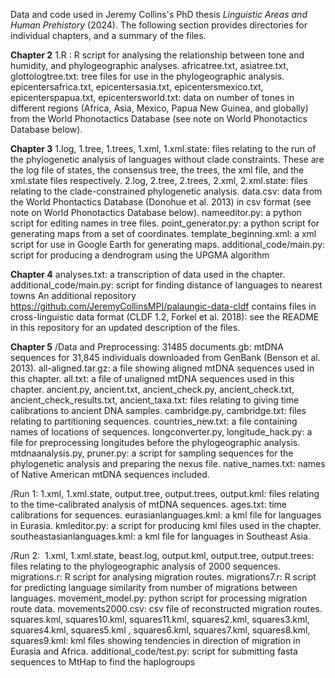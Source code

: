Data and code used in Jeremy Collins's PhD thesis _Linguistic Areas and Human Prehistory_ (2024). 
The following section provides directories for individual chapters, and a summary of the files. 

**Chapter 2** 
1.R	: R script for analysing the relationship between tone and humidity, and phylogeographic analyses. 
africatree.txt, asiatree.txt, glottologtree.txt: tree files for use in the phylogeographic analysis. 
epicentersafrica.txt, epicentersasia.txt, epicentersmexico.txt, epicenterspapua.txt, epicentersworld.txt: data on number of tones in different regions (Africa, Asia, Mexico, Papua New Guinea, and globally) from the World Phonotactics Database (see note on World Phonotactics Database below). 

**Chapter 3** 
1.log, 1.tree, 1.trees, 1.xml, 1.xml.state: files relating to the run of the phylogenetic analysis of languages without clade constraints.  These are the log file of states, the consensus tree, the trees, the xml file, and the xml.state files respectively. 
2.log, 2.tree, 2.trees, 2.xml, 2.xml.state: files relating to the clade-constrained phylogenetic analysis. 
data.csv: data from the World Phontactics Database (Donohue et al. 2013) in csv format (see note on World Phonotactics Database below). 
nameeditor.py: a python script for editing names in tree files. 
point_generator.py: a python script for generating maps from a set of coordinates. 
template_beginning.xml: a xml script for use in Google Earth for generating maps. 
additional_code/main.py: script for producing a dendrogram using the UPGMA algorithm  

**Chapter 4** 
analyses.txt: a transcription of data used in the chapter. 
additional_code/main.py: script for finding distance of languages to nearest towns 
An additional repository https://github.com/JeremyCollinsMPI/palaungic-data-cldf contains files in cross-linguistic data format (CLDF 1.2, Forkel et al. 2018): see the README in this repository for an updated description of the files.

**Chapter 5**
/Data and Preprocessing: 
31485 documents.gb: mtDNA sequences for 31,845 individuals downloaded from GenBank (Benson et al. 2013). 
all-aligned.tar.gz: a file showing aligned mtDNA sequences used in this chapter. 
all.txt: a file of unaligned mtDNA sequences used in this chapter. 
ancient.py, ancient.txt, ancient_check.py, ancient_check.txt, ancient_check_results.txt, ancient_taxa.txt: files relating to giving time calibrations to ancient DNA samples. 
cambridge.py, cambridge.txt: files relating to partitioning sequences. 
countries_new.txt: a file containing names of locations of sequences. 
longconverter.py, longitude_hack.py: a file for preprocessing longitudes before the phylogeographic analysis. 
mtdnaanalysis.py, pruner.py: a script for sampling sequences for the phylogenetic analysis and preparing the nexus file. 
native_names.txt: names of Native American mtDNA sequences included. 

/Run 1: 
1.xml, 1.xml.state, output.tree, output.trees, output.kml: files relating to the time-calibrated analysis of mtDNA sequences. 
ages.txt: time calibrations for sequences. 
eurasianlanguages.kml: a kml file for languages in Eurasia. 
kmleditor.py: a script for producing kml files used in the chapter. 
southeastasianlanguages.kml: a kml file for languages in Southeast Asia. 

/Run 2: 
1.xml, 1.xml.state, beast.log, output.kml, output.tree, output.trees: files relating to the phylogeographic analysis of 2000 sequences. 
migrations.r: R script for analysing migration routes. 
migrations7.r: R script for predicting language similarity from number of migrations between languages. 
movement_model.py: python script for processing migration route data. 
movements2000.csv: csv file of reconstructed migration routes. 
squares.kml, squares10.kml, squares11.kml, squares2.kml, squares3.kml, squares4.kml, squares5.kml	, squares6.kml, squares7.kml, squares8.kml, squares9.kml: kml files showing tendencies in direction of migration in Eurasia and Africa.
additional_code/test.py: script for submitting fasta sequences to MtHap to find the haplogroups 
